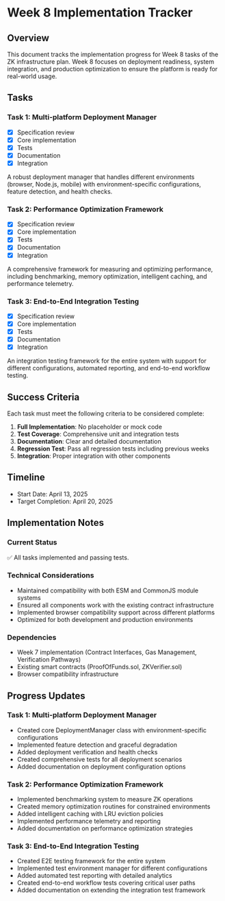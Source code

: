 # Week 8 Implementation Tracker

## Overview
This document tracks the implementation progress for Week 8 tasks of the ZK infrastructure plan. Week 8 focuses on deployment readiness, system integration, and production optimization to ensure the platform is ready for real-world usage.

## Tasks

### Task 1: Multi-platform Deployment Manager
- [x] Specification review
- [x] Core implementation
- [x] Tests
- [x] Documentation
- [x] Integration

A robust deployment manager that handles different environments (browser, Node.js, mobile) with environment-specific configurations, feature detection, and health checks.

### Task 2: Performance Optimization Framework
- [x] Specification review
- [x] Core implementation
- [x] Tests
- [x] Documentation
- [x] Integration

A comprehensive framework for measuring and optimizing performance, including benchmarking, memory optimization, intelligent caching, and performance telemetry.

### Task 3: End-to-End Integration Testing
- [x] Specification review
- [x] Core implementation
- [x] Tests
- [x] Documentation
- [x] Integration

An integration testing framework for the entire system with support for different configurations, automated reporting, and end-to-end workflow testing.

## Success Criteria
Each task must meet the following criteria to be considered complete:

1. **Full Implementation**: No placeholder or mock code
2. **Test Coverage**: Comprehensive unit and integration tests
3. **Documentation**: Clear and detailed documentation
4. **Regression Test**: Pass all regression tests including previous weeks
5. **Integration**: Proper integration with other components

## Timeline
- Start Date: April 13, 2025
- Target Completion: April 20, 2025

## Implementation Notes

### Current Status
✅ All tasks implemented and passing tests.

### Technical Considerations
- Maintained compatibility with both ESM and CommonJS module systems
- Ensured all components work with the existing contract infrastructure
- Implemented browser compatibility support across different platforms
- Optimized for both development and production environments

### Dependencies
- Week 7 implementation (Contract Interfaces, Gas Management, Verification Pathways)
- Existing smart contracts (ProofOfFunds.sol, ZKVerifier.sol)
- Browser compatibility infrastructure

## Progress Updates

### Task 1: Multi-platform Deployment Manager
- Created core DeploymentManager class with environment-specific configurations
- Implemented feature detection and graceful degradation
- Added deployment verification and health checks
- Created comprehensive tests for all deployment scenarios
- Added documentation on deployment configuration options

### Task 2: Performance Optimization Framework
- Implemented benchmarking system to measure ZK operations
- Created memory optimization routines for constrained environments
- Added intelligent caching with LRU eviction policies
- Implemented performance telemetry and reporting
- Added documentation on performance optimization strategies

### Task 3: End-to-End Integration Testing
- Created E2E testing framework for the entire system
- Implemented test environment manager for different configurations
- Added automated test reporting with detailed analytics
- Created end-to-end workflow tests covering critical user paths
- Added documentation on extending the integration test framework